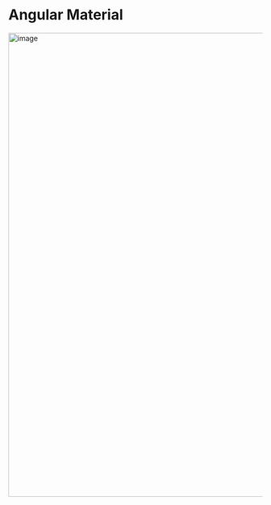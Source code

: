 # Angular Material

<img width="920" alt="image" src="https://github.com/user-attachments/assets/da5e3209-9d1a-4bfe-9754-3bacb3315c6e" />
